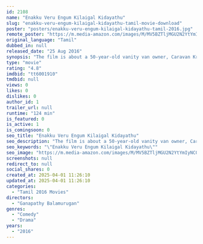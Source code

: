 ```yaml
---
id: 2108
name: "Enakku Veru Engum Kilaigal Kidayathu"
slug: "enakku-veru-engum-kilaigal-kidayathu-tamil-movie-download"
poster: "posters/enakku-veru-engum-kilaigal-kidayathu-tamil-2016.jpg"
remote_poster: "https://m.media-amazon.com/images/M/MV5BZTljMGU2N2YtYmIyNC00YjBkLTgyZmUtM2ZmMDY5NjVhNDFiXkEyXkFqcGdeQXVyNjYzODU3NDE@._V1_SX300.jpg"
original_language: "Tamil"
dubbed_in: null
released_date: "25 Aug 2016"
synopsis: "The film is about a 50-year-old vanity van owner, Caravan Krishnan, who goes out of his way to help those in inter-caste relationships sort out their issues, and makes a point against caste and religion-based division."
type: "movie"
rating: "4.8"
imdbid: "tt6001910"
tmdbid: null
views: 0
likes: 0
dislikes: 0
author_id: 1
trailer_url: null
runtime: "124 min"
is_featured: 0
is_active: 1
is_comingsoon: 0
seo_title: "Enakku Veru Engum Kilaigal Kidayathu"
seo_description: "The film is about a 50-year-old vanity van owner, Caravan Krishnan, who goes out of his way to help those in inter-caste relationships sort out their issues, and makes a point against caste and religion-based division."
seo_keywords: "\"Enakku Veru Engum Kilaigal Kidayathu\""
seo_image: "https://m.media-amazon.com/images/M/MV5BZTljMGU2N2YtYmIyNC00YjBkLTgyZmUtM2ZmMDY5NjVhNDFiXkEyXkFqcGdeQXVyNjYzODU3NDE@._V1_SX300.jpg"
screenshots: null
redirect_to: null
social_shares: 0
created_at: 2025-04-01 11:26:10
updated_at: 2025-04-01 11:26:10
categories:
  - "Tamil 2016 Movies"
directors:
  - "Ganapathy Balamurugan"
genres:
  - "Comedy"
  - "Drama"
years:
  - "2016"
---
```

